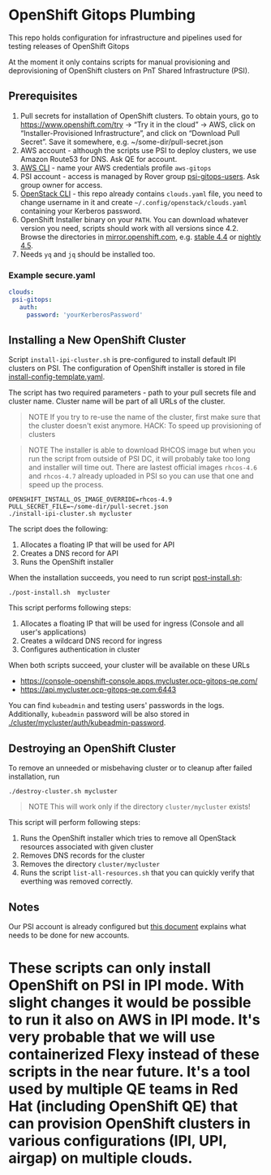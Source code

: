 OpenShift Gitops Plumbing
============================

This repo holds configuration for infrastructure and pipelines used for testing releases of OpenShift Gitops

At the moment it only contains scripts for manual provisioning and deprovisioning of OpenShift clusters on PnT Shared Infrastructure (PSI).

Prerequisites
-------------

1. Pull secrets for installation of OpenShift clusters. To obtain yours, go to https://www.openshift.com/try -> “Try it in the cloud” -> AWS, click on “Installer-Provisioned Infrastructure”, and click on “Download Pull Secret”. Save it somewhere, e.g. ~/some-dir/pull-secret.json
2. AWS account - although the scripts use PSI to deploy clusters, we use Amazon Route53 for DNS. Ask QE for account.
3. [AWS CLI](https://docs.aws.amazon.com/cli/latest/userguide/install-cliv2.html) - name your AWS credentials profile `aws-gitops`
4. PSI account - access is managed by Rover group [psi-gitops-users](https://rover.redhat.com/groups/group/gitops). Ask group owner for access.
5. [OpenStack CLI](https://pypi.org/project/python-openstackclient/) - this repo already contains `clouds.yaml` file, you need to change username in it and create `~/.config/openstack/clouds.yaml` containing your Kerberos password.
6. OpenShift Installer binary on your `PATH`. You can download whatever version you need, scripts should work with all versions since 4.2. Browse the directories in [mirror.openshift.com](https://mirror.openshift.com/pub/openshift-v4/clients/), e.g. [stable 4.4](https://mirror.openshift.com/pub/openshift-v4/clients/ocp/stable-4.4/) or [nightly 4.5](https://mirror.openshift.com/pub/openshift-v4/clients/ocp-dev-preview/latest-4.5/). 
7. Needs `yq` and `jq` should be installed too.

### Example secure.yaml
 ```yaml
clouds:
  psi-gitops:
    auth:
      password: 'yourKerberosPassword'
```

Installing a New OpenShift Cluster
-------------------------------

Script `install-ipi-cluster.sh` is pre-configured to install default IPI clusters on PSI. The configuration of OpenShift installer is stored in file [install-config-template.yaml](./install-config-template.yaml).

The script has two required parameters - path to your pull secrets file and cluster name. Cluster name will be part of all URLs of the cluster.

> NOTE If you try to re-use the name of the cluster, first make sure that the cluster doesn't exist anymore.
> HACK: To speed up provisioning of clusters 

> NOTE The installer is able to download RHCOS image but when you run the script from outside of PSI DC, it will probably take too long and installer will time out. There are lastest official images `rhcos-4.6` and `rhcos-4.7` already uploaded in PSI so you can use that one and speed up the process.

```
OPENSHIFT_INSTALL_OS_IMAGE_OVERRIDE=rhcos-4.9
PULL_SECRET_FILE=~/some-dir/pull-secret.json
./install-ipi-cluster.sh mycluster
```

The script does the following:

1. Allocates a floating IP that will be used for API
2. Creates a DNS record for API
3. Runs the OpenShift installer

When the installation succeeds, you need to run script [post-install.sh](./post-install.sh):

```
./post-install.sh  mycluster
```

This script performs following steps:

1. Allocates a floating IP that will be used for ingress (Console and all user's applications)
2. Creates a wildcard DNS record for ingress
3. Configures authentication in cluster

When both scripts succeed, your cluster will be available on these URLs
* https://console-openshift-console.apps.mycluster.ocp-gitops-qe.com/
* https://api.mycluster.ocp-gitops-qe.com:6443

You can find `kubeadmin` and testing users' passwords in the logs. Additionally, `kubeadmin` password will be also stored in [./cluster/mycluster/auth/kubeadmin-password](./cluster/mycluster/auth/kubeadmin-password).

Destroying an OpenShift Cluster
-------------------------------

To remove an unneeded or misbehaving cluster or to cleanup after failed installation, run

```
./destroy-cluster.sh mycluster
```

> NOTE This will work only if the directory `cluster/mycluster` exists!

This script will perform following steps:

1. Runs the OpenShift installer which tries to remove all OpenStack resources associated with given cluster
2. Removes DNS records for the cluster
3. Removes the directory `cluster/mycluster`
4. Runs the script `list-all-resources.sh` that you can quickly verify that everthing was removed correctly.

Notes
-----

Our PSI account is already configured but [this document](https://docs.google.com/document/d/1aoJHLbdMy9TNlMyk-zea94eS2N0PN7YRe1deYpZNYzg) explains what needs to be done for new accounts. 

These scripts can only install OpenShift on PSI in IPI mode. With slight changes it would be possible to run it also on AWS in IPI mode. It's very probable that we will use containerized Flexy instead of these scripts in the near future. It's a tool used by multiple QE teams in Red Hat (including OpenShift QE) that can provision OpenShift clusters in various configurations (IPI, UPI, airgap) on multiple clouds.
==========